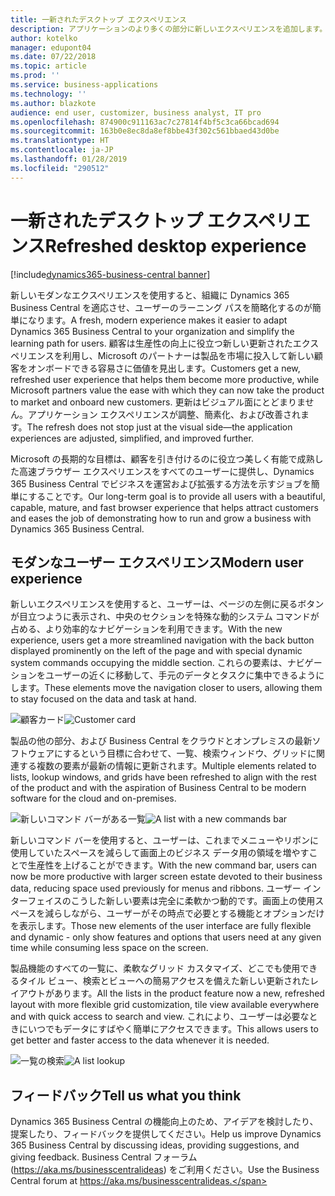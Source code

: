 ```yaml
---
title: 一新されたデスクトップ エクスペリエンス
description: アプリケーションのより多くの部分に新しいエクスペリエンスを追加します。
author: kotelko
manager: edupont04
ms.date: 07/22/2018
ms.topic: article
ms.prod: ''
ms.service: business-applications
ms.technology: ''
ms.author: blazkote
audience: end user, customizer, business analyst, IT pro
ms.openlocfilehash: 874900c911163ac7c27814f4bf5c3ca66bcad694
ms.sourcegitcommit: 163b0e8ec8da8ef8bbe43f302c561bbaed43d0be
ms.translationtype: HT
ms.contentlocale: ja-JP
ms.lasthandoff: 01/28/2019
ms.locfileid: "290512"
---
```

# <a name="refreshed-desktop-experience"></a><span data-ttu-id="8539e-103">一新されたデスクトップ エクスペリエンス</span><span class="sxs-lookup"><span data-stu-id="8539e-103">Refreshed desktop experience</span></span>

[!include[dynamics365-business-central banner](../includes/dynamics365-business-central.md)]



<span data-ttu-id="8539e-104">新しいモダンなエクスペリエンスを使用すると、組織に Dynamics 365 Business Central を適応させ、ユーザーのラーニング パスを簡略化するのが簡単になります。</span><span class="sxs-lookup"><span data-stu-id="8539e-104">A fresh, modern experience makes it easier to adapt Dynamics 365 Business Central to your organization and simplify the learning path for users.</span></span> <span data-ttu-id="8539e-105">顧客は生産性の向上に役立つ新しい更新されたエクスペリエンスを利用し、Microsoft のパートナーは製品を市場に投入して新しい顧客をオンボードできる容易さに価値を見出します。</span><span class="sxs-lookup"><span data-stu-id="8539e-105">Customers get a new, refreshed user experience that helps them become more productive, while Microsoft partners value the ease with which they can now take the product to market and onboard new customers.</span></span> <span data-ttu-id="8539e-106">更新はビジュアル面にとどまりません。アプリケーション エクスペリエンスが調整、簡素化、および改善されます。</span><span class="sxs-lookup"><span data-stu-id="8539e-106">The refresh does not stop just at the visual side—the application experiences are adjusted, simplified, and improved further.</span></span>

<span data-ttu-id="8539e-107">Microsoft の長期的な目標は、顧客を引き付けるのに役立つ美しく有能で成熟した高速ブラウザー エクスペリエンスをすべてのユーザーに提供し、Dynamics 365 Business Central でビジネスを運営および拡張する方法を示すジョブを簡単にすることです。</span><span class="sxs-lookup"><span data-stu-id="8539e-107">Our long-term goal is to provide all users with a beautiful, capable, mature, and fast browser experience that helps attract customers and eases the job of demonstrating how to run and grow a business with Dynamics 365 Business Central.</span></span>

## <a name="modern-user-experience"></a><span data-ttu-id="8539e-108">モダンなユーザー エクスペリエンス</span><span class="sxs-lookup"><span data-stu-id="8539e-108">Modern user experience</span></span>

<span data-ttu-id="8539e-109">新しいエクスペリエンスを使用すると、ユーザーは、ページの左側に戻るボタンが目立つように表示され、中央のセクションを特殊な動的システム コマンドが占める、より効率的なナビゲーションを利用できます。</span><span class="sxs-lookup"><span data-stu-id="8539e-109">With the new experience, users get a more streamlined navigation with the back button displayed prominently on the left of the page and with special dynamic system commands occupying the middle section.</span></span> <span data-ttu-id="8539e-110">これらの要素は、ナビゲーションをユーザーの近くに移動して、手元のデータとタスクに集中できるようにします。</span><span class="sxs-lookup"><span data-stu-id="8539e-110">These elements move the navigation closer to users, allowing them to stay focused on the data and task at hand.</span></span>

<span data-ttu-id="8539e-111">![顧客カード](media/customer-card2.png "顧客カードの例")</span><span class="sxs-lookup"><span data-stu-id="8539e-111">![Customer card](media/customer-card2.png "An example of a customer card")</span></span>

<span data-ttu-id="8539e-112">製品の他の部分、および Business Central をクラウドとオンプレミスの最新ソフトウェアにするという目標に合わせて、一覧、検索ウィンドウ、グリッドに関連する複数の要素が最新の情報に更新されます。</span><span class="sxs-lookup"><span data-stu-id="8539e-112">Multiple elements related to lists, lookup windows, and grids have been refreshed to align with the rest of the product and with the aspiration of Business Central to be modern software for the cloud and on-premises.</span></span>

<span data-ttu-id="8539e-113">![新しいコマンド バーがある一覧](media/list-page-with-commandbar2.png "顧客の一覧の例")</span><span class="sxs-lookup"><span data-stu-id="8539e-113">![A list with a new commands bar](media/list-page-with-commandbar2.png "Example of a list of customers")</span></span>

<span data-ttu-id="8539e-114">新しいコマンド バーを使用すると、ユーザーは、これまでメニューやリボンに使用していたスペースを減らして画面上のビジネス データ用の領域を増やすことで生産性を上げることができます。</span><span class="sxs-lookup"><span data-stu-id="8539e-114">With the new command bar, users can now be more productive with larger screen estate devoted to their business data, reducing space used previously for menus and ribbons.</span></span> <span data-ttu-id="8539e-115">ユーザー インターフェイスのこうした新しい要素は完全に柔軟かつ動的です。画面上の使用スペースを減らしながら、ユーザーがその時点で必要とする機能とオプションだけを表示します。</span><span class="sxs-lookup"><span data-stu-id="8539e-115">Those new elements of the user interface are fully flexible and dynamic - only show features and options that users need at any given time while consuming less space on the screen.</span></span>

<span data-ttu-id="8539e-116">製品機能のすべての一覧に、柔軟なグリッド カスタマイズ、どこでも使用できるタイル ビュー、検索とビューへの簡易アクセスを備えた新しい更新されたレイアウトがあります。</span><span class="sxs-lookup"><span data-stu-id="8539e-116">All the lists in the product feature now a new, refreshed layout with more flexible grid customization, tile view available everywhere and with quick access to search and view.</span></span> <span data-ttu-id="8539e-117">これにより、ユーザーは必要なときにいつでもデータにすばやく簡単にアクセスできます。</span><span class="sxs-lookup"><span data-stu-id="8539e-117">This allows users to get better and faster access to the data whenever it is needed.</span></span>

<span data-ttu-id="8539e-118">![一覧の検索](media/list-lookup.png "都市の一覧の例")</span><span class="sxs-lookup"><span data-stu-id="8539e-118">![A list lookup](media/list-lookup.png "Example of a list of cities")</span></span>

<!--
### Who uses these features
These features are available to all desktop users without additional setup, in the browser or Windows 10 companion app.
## Status
### Availability
Cloud, on-premises, hybrid
### Regional availability
No regional restrictions. Available in all Dynamics 365 Business Central supported markets.
-->

## <a name="tell-us-what-you-think"></a><span data-ttu-id="8539e-119">フィードバック</span><span class="sxs-lookup"><span data-stu-id="8539e-119">Tell us what you think</span></span>
<span data-ttu-id="8539e-120">Dynamics 365 Business Central の機能向上のため、アイデアを検討したり、提案したり、フィードバックを提供してください。</span><span class="sxs-lookup"><span data-stu-id="8539e-120">Help us improve Dynamics 365 Business Central by discussing ideas, providing suggestions, and giving feedback.</span></span> <span data-ttu-id="8539e-121">Business Central フォーラム (https://aka.ms/businesscentralideas) をご利用ください。</span><span class="sxs-lookup"><span data-stu-id="8539e-121">Use the Business Central forum at https://aka.ms/businesscentralideas.</span></span>
